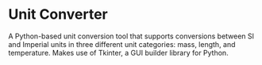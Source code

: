 # Unit Converter
A Python-based unit conversion tool that supports conversions between SI and Imperial units in three different unit categories: mass, length, and temperature. Makes use of Tkinter, a GUI builder library for Python.
